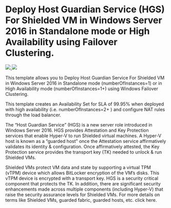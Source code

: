 # Deploy Host Guardian Service (HGS) For Shielded VM in Windows Server 2016 in Standalone mode or High Availability using Failover Clustering.

<a href="https://portal.azure.com/#create/Microsoft.Template/uri/https%3A%2F%2Fraw.githubusercontent.com%2FAzure%2Fazure-quickstart-templates%2Fmaster%2F201-2-vms-loadbalancer-natrules%2Fazuredeploy.json" target="_blank">
    <img src="http://azuredeploy.net/deploybutton.png"/>
</a>
<a href="http://armviz.io/#/?load=https%3A%2F%2Fraw.githubusercontent.com%2FAzure%2Fazure-quickstart-templates%2Fmaster%2F201-2-vms-loadbalancer-natrules%2Fazuredeploy.json" target="_blank">
    <img src="http://armviz.io/visualizebutton.png"/>
</a>

This template allows you to Deploy Host Guardian Service For Shielded VM in Windows Server 2016 in Standalone mode (numberOfInstances=1) or in High Availability mode (numberOfInstances=1+) using Windows Failover Clustering.

This template creates an Availability Set for SLA of 99.95% when deployed with high availability (i.e. numberOfInstances=2+ ) and configure NAT rules through the load balancer. 

The “Host Guardian Service” (HGS) is a new server role introduced in Windows Server 2016. HGS provides Attestation and Key Protection services that enable Hyper-V to run Shielded virtual machines. A Hyper-V host is known as a “guarded host” once the Attestation service affirmatively validates its identity & configuration. Once affirmatively attested, the Key Protection service provides the transport key (TK) needed to unlock & run Shielded VMs.

Shielded VMs protect VM data and state by supporting a virtual TPM (vTPM) device which allows BitLocker encryption of the VM’s disks. This vTPM device is encrypted with a transport key. HGS is a security critical component that protects the TK. In addition, there are significant security enhancements made across multiple components (including Hyper-V) that raise the security assurance levels for Shielded VMs. For more details on terms like Shielded VMs, guarded fabric, guarded hosts, etc. click here.